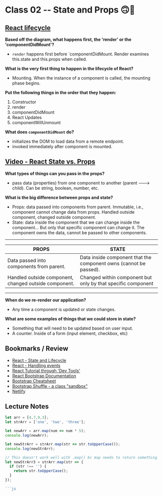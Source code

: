 # Class 02 -- State and Props 🙃🙂

## [React lifecycle](https://medium.com/@joshuablankenshipnola/react-component-lifecycle-events-cb77e670a093)

**Based off the diagram, what happens first, the 'render' or the 'componentDidMount'?**

- `render` happens first before `componentDidMount. Render examines this.state and this.props when called.

**What is the very first thing to happen in the lifecycle of React?**

- Mounting. When the instance of a component is called, the mounting phase begins.

**Put the following things in the order that they happen:**

1. Constructor
2. render
3. componentDidMount
4. React Updates
5. componentWillUnmount

**What does `componentDidMount` do?**

- initializes the DOM to load data from a remote endpoint.
- invoked immediately after component is mounted.

## [Video - React State vs. Props](https://www.youtube.com/watch?v=IYvD9oBCuJI)

**What types of things can you pass in the props?**

- pass data (properties) from one component to another (parent ---> child). Can be string, boolean, number, etc.

**What is the big difference between props and state?**

- Props: data passed into components from parent. Immutable, i.e., component cannot change data from props. Handled outside component, changed outside component.
- State: data inside the component that we can change inside the component... But only that specific component can change it. The component owns the data, cannot be passed to other components.

------

|   PROPS      |   STATE  |
|   -----      |   -----  |
| Data passed into components from parent. | Data inside component that the component owns (cannot be passed). |
| Handled outside component, changed outside component. | Changed within component but only by that specific component |

-------

**When do we re-render our application?**

- Any time a component is updated or state changes.

**What are some examples of things that we could store in state?**

- Something that will need to be updated based on user input.
- A counter. Inside of a form (input element, checkbox, etc)


## Bookmarks / Review

- [React - State and Lifecycle](https://reactjs.org/docs/state-and-lifecycle.html)
- [React - Handling events](https://reactjs.org/docs/handling-events.html)
- [React Tutorial through 'Dev Tools'](https://reactjs.org/tutorial/tutorial.html)
- [React Bootstrap Documentation](https://react-bootstrap.github.io/)
- [Bootstrap Cheatsheet](https://getbootstrap.com/docs/5.0/examples/cheatsheet/)
- [Bootstrap Shuffle - a class "sandbox"](https://bootstrapshuffle.com/classes)
- [Netlify](https://www.netlify.com/)

## Lecture Notes

```js
let arr = [4,7,9,3];
let strArr = ['one', 'two', 'three'];

let newArr = arr.map(num => num * 5);
console.log(newArr);

let newStrArr = strArr.map(str => str.toUpperCase());
console.log(newStrArr);

// This doesn't work well with .map() bc map needs to return something!!
let newStrArr3 = strArr.map(str => {
  if (str !== '') {
    return str.toUpperCase();
  }
});

```js 

